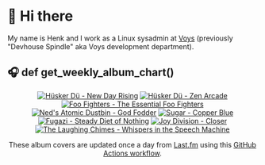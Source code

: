 # 👋 Hi there

My name is Henk and I work as a Linux sysadmin at <a href="https://www.voys.co/about/">Voys</a> (previously "Devhouse Spindle" aka Voys development department).

## 🎧 def get_weekly_album_chart()
<!-- lastfm -->
<p align="center"><a href="https://www.last.fm/music/H%C3%BCsker+D%C3%BC/New+Day+Rising"><img src="https://lastfm.freetls.fastly.net/i/u/64s/9b3b647c2998414a8c8352399fb328cd.png" title="Hüsker Dü - New Day Rising"></a> <a href="https://www.last.fm/music/H%C3%BCsker+D%C3%BC/Zen+Arcade"><img src="https://lastfm.freetls.fastly.net/i/u/64s/7e85c3c300fc15c9d4cd17e0393c93e6.jpg" title="Hüsker Dü - Zen Arcade"></a> <a href="https://www.last.fm/music/Foo+Fighters/The+Essential+Foo+Fighters"><img src="https://lastfm.freetls.fastly.net/i/u/64s/5e3584c944f59d63e1d7fe6d7463753d.jpg" title="Foo Fighters - The Essential Foo Fighters"></a> <a href="https://www.last.fm/music/Ned%27s+Atomic+Dustbin/God+Fodder"><img src="https://lastfm.freetls.fastly.net/i/u/64s/2c16cdfc78cb2877e11eeab4359aecdd.jpg" title="Ned's Atomic Dustbin - God Fodder"></a> <a href="https://www.last.fm/music/Sugar/Copper+Blue"><img src="https://lastfm.freetls.fastly.net/i/u/64s/b5b8dfec61a945a7c5782e66bf7fceb5.png" title="Sugar - Copper Blue"></a> <a href="https://www.last.fm/music/Fugazi/Steady+Diet+of+Nothing"><img src="https://lastfm.freetls.fastly.net/i/u/64s/a0df2d18edd543db90a2f6c40dc8b02c.png" title="Fugazi - Steady Diet of Nothing"></a> <a href="https://www.last.fm/music/Joy+Division/Closer"><img src="https://lastfm.freetls.fastly.net/i/u/64s/51709580b4f14898c8896b5049b168d1.png" title="Joy Division - Closer"></a> <a href="https://www.last.fm/music/The+Laughing+Chimes/Whispers+in+the+Speech+Machine"><img src="https://lastfm.freetls.fastly.net/i/u/64s/e1e1f9d297300ae03495fed0e71c1f76.jpg" title="The Laughing Chimes - Whispers in the Speech Machine"></a> </p>

<p align="center">These album covers are updated once a day from <a href="https://www.last.fm/user/hbokh">Last.fm</a> using this <a href="https://github.com/marketplace/actions/lastfm-to-markdown">GitHub Actions workflow</a>.</p>
